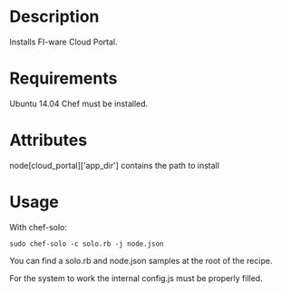 Description
===========

Installs FI-ware Cloud Portal.

Requirements
============

Ubuntu 14.04
Chef must be installed.

Attributes
==========

node[cloud_portal]['app_dir'] contains the path to install

Usage
=====

With chef-solo:

    sudo chef-solo -c solo.rb -j node.json

You can find a solo.rb and node.json samples at the root of the recipe.

For the system to work the internal config.js must be properly filled.